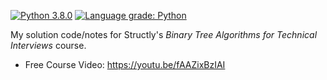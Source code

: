 [![Python 3.8.0](https://img.shields.io/badge/python-3.8+-blue.svg)](https://www.python.org/downloads/release/python-380/)
[![Language grade: Python](https://img.shields.io/lgtm/grade/python/g/plasticuproject/graph-algos-course.svg?logo=lgtm&logoWidth=18)](https://lgtm.com/projects/g/plasticuproject/graph-algos-course/context:python)

My solution code/notes for Structly's _Binary Tree Algorithms for Technical Interviews_ course.

- Free Course Video: https://youtu.be/fAAZixBzIAI
